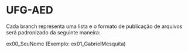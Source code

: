 # UFG-AED

Cada branch representa uma lista e o formato de publicação de arquivos será padronizado da seguinte maneira:

ex00_SeuNome (Exemplo: ex01_GabrielMesquita)
